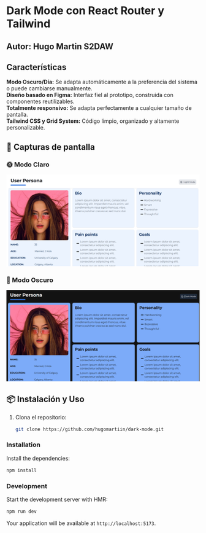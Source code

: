 # Dark Mode con React Router y Tailwind  

## Autor: Hugo Martin S2DAW

## Características  
 **Modo Oscuro/Día:** Se adapta automáticamente a la preferencia del sistema o puede cambiarse manualmente.  
 **Diseño basado en Figma:** Interfaz fiel al prototipo, construida con componentes reutilizables.  
 **Totalmente responsivo:** Se adapta perfectamente a cualquier tamaño de pantalla.  
 **Tailwind CSS y Grid System:** Código limpio, organizado y altamente personalizable.  

## 📸 Capturas de pantalla  

### 🌞 Modo Claro  
![Modo Claro](app/assets/img/CAPTURA-LIGHT.PNG)  

### 🌙 Modo Oscuro  
![Modo Oscuro](app/assets/img/CAPTURA-DARK.PNG)  


## 📦 Instalación y Uso  
1. Clona el repositorio:  
   ```bash
   git clone https://github.com/hugomartiin/dark-mode.git


### Installation

Install the dependencies:

```bash
npm install
```

### Development

Start the development server with HMR:

```bash
npm run dev
```

Your application will be available at `http://localhost:5173`.

